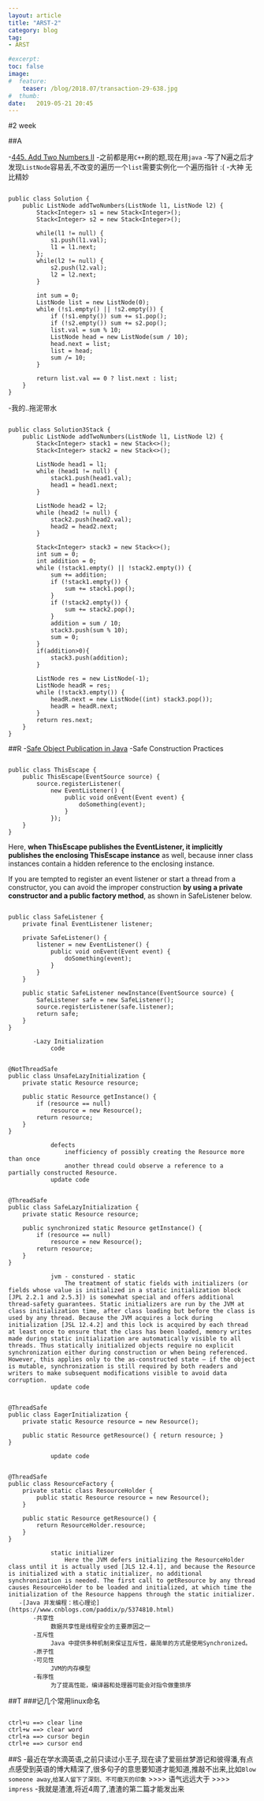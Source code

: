 ```yaml
---
layout: article
title: "ARST-2"
category: blog
tag:
- ARST 

#excerpt:
toc: false
image:
#  feature:
    teaser: /blog/2018.07/transaction-29-638.jpg
#  thumb:
date:   2019-05-21 20:45
---
```



#2 week

##A

-[445. Add Two Numbers II](https://leetcode.com/problems/add-two-numbers-ii/)
    -之前都是用`C++`刷的题,现在用`java`
    -写了N遍之后才发现`ListNode`容易丢,不改变的遍历一个`list`需要实例化一个遍历指针 :(
    -大神 无比精妙
```

public class Solution {
    public ListNode addTwoNumbers(ListNode l1, ListNode l2) {
        Stack<Integer> s1 = new Stack<Integer>();
        Stack<Integer> s2 = new Stack<Integer>();

        while(l1 != null) {
            s1.push(l1.val);
            l1 = l1.next;
        };
        while(l2 != null) {
            s2.push(l2.val);
            l2 = l2.next;
        }

        int sum = 0;
        ListNode list = new ListNode(0);
        while (!s1.empty() || !s2.empty()) {
            if (!s1.empty()) sum += s1.pop();
            if (!s2.empty()) sum += s2.pop();
            list.val = sum % 10;
            ListNode head = new ListNode(sum / 10);
            head.next = list;
            list = head;
            sum /= 10;
        }

        return list.val == 0 ? list.next : list;
    }
}
```

-我的<stack>..拖泥带水

```

public class Solution3Stack {
    public ListNode addTwoNumbers(ListNode l1, ListNode l2) {
        Stack<Integer> stack1 = new Stack<>();
        Stack<Integer> stack2 = new Stack<>();

        ListNode head1 = l1;
        while (head1 != null) {
            stack1.push(head1.val);
            head1 = head1.next;
        }

        ListNode head2 = l2;
        while (head2 != null) {
            stack2.push(head2.val);
            head2 = head2.next;
        }

        Stack<Integer> stack3 = new Stack<>();
        int sum = 0;
        int addition = 0;
        while (!stack1.empty() || !stack2.empty()) {
            sum += addition;
            if (!stack1.empty()) {
                sum += stack1.pop();
            }
            if (!stack2.empty()) {
                sum += stack2.pop();
            }
            addition = sum / 10;
            stack3.push(sum % 10);
            sum = 0;
        }
        if(addition>0){
            stack3.push(addition);
        }

        ListNode res = new ListNode(-1);
        ListNode headR = res;
        while (!stack3.empty()) {
            headR.next = new ListNode((int) stack3.pop());
            headR = headR.next;
        }
        return res.next;
    }
}
```

##R
       -[Safe Object Publication in Java](https://vlkan.com/blog/post/2014/02/14/java-safe-publication/)
           -Safe Construction Practices
```

public class ThisEscape {
    public ThisEscape(EventSource source) {
        source.registerListener(
            new EventListener() {
                public void onEvent(Event event) {
                    doSomething(event);
                }
            });
    }
}
```

Here, **when ThisEscape publishes the EventListener, it implicitly publishes the enclosing ThisEscape instance** as well, because inner class instances contain a hidden reference to the enclosing instance.

If you are tempted to register an event listener or start a thread from a constructor, you can avoid the improper construction **by using a private constructor and a public factory method**, as shown in SafeListener below.

```

public class SafeListener {
    private final EventListener listener;

    private SafeListener() {
        listener = new EventListener() {
            public void onEvent(Event event) {
                doSomething(event);
            }
        }
    }

    public static SafeListener newInstance(EventSource source) {
        SafeListener safe = new SafeListener();
        source.registerListener(safe.listener);
        return safe;
    }
}
```

           -Lazy Initialization
                code
```

@NotThreadSafe
public class UnsafeLazyInitialization {
    private static Resource resource;

    public static Resource getInstance() {
        if (resource == null)
            resource = new Resource();
        return resource;
    }
}
```


                defects
                    inefficiency of possibly creating the Resource more than once
                    another thread could observe a reference to a partially constructed Resource.
                update code
```

@ThreadSafe
public class SafeLazyInitialization {
    private static Resource resource;

    public synchronized static Resource getInstance() {
        if (resource == null)
            resource = new Resource();
        return resource;
    }
}
```

                jvm - constured - static
                    The treatment of static fields with initializers (or fields whose value is initialized in a static initialization block [JPL 2.2.1 and 2.5.3]) is somewhat special and offers additional thread-safety guarantees. Static initializers are run by the JVM at class initialization time, after class loading but before the class is used by any thread. Because the JVM acquires a lock during initialization [JSL 12.4.2] and this lock is acquired by each thread at least once to ensure that the class has been loaded, memory writes made during static initialization are automatically visible to all threads. Thus statically initialized objects require no explicit synchronization either during construction or when being referenced. However, this applies only to the as-constructed state – if the object is mutable, synchronization is still required by both readers and writers to make subsequent modifications visible to avoid data corruption.
                update code
```

@ThreadSafe
public class EagerInitialization {
    private static Resource resource = new Resource();

    public static Resource getResource() { return resource; }
}
```

                update code
```

@ThreadSafe
public class ResourceFactory {
    private static class ResourceHolder {
        public static Resource resource = new Resource();
    }

    public static Resource getResource() {
        return ResourceHolder.resource;
    }
}
```

                static initializer
                    Here the JVM defers initializing the ResourceHolder class until it is actually used [JLS 12.4.1], and because the Resource is initialized with a static initializer, no additional synchronization is needed. The first call to getResource by any thread causes ResourceHolder to be loaded and initialized, at which time the initialization of the Resource happens through the static initializer.
       -[Java 并发编程：核心理论](https://www.cnblogs.com/paddix/p/5374810.html)
           -共享性
                数据共享性是线程安全的主要原因之一
           -互斥性
                Java 中提供多种机制来保证互斥性，最简单的方式是使用Synchronized。
           -原子性
           -可见性
                JVM的内存模型
           -有序性
                为了提高性能，编译器和处理器可能会对指令做重排序
  ##T
     ###记几个常用linux命名
```

ctrl+u ==> clear line
ctrl+w ==> clear word
ctrl+a ==> cursor begin
ctrl+e ==> cursor end
```

  ##S
       -最近在学水滴英语,之前只读过小王子,现在读了爱丽丝梦游记和彼得潘,有点点感受到英语的博大精深了,很多句子的意思要知道才能知道,推敲不出来,比如`Blow someone away`,`给某人留下了深刻、不可磨灭的印象` >>>> 语气远远大于 >>>> `impress`
       -我就是渣渣,将近4周了,渣渣的第二篇才能发出来
